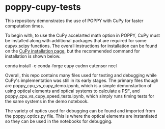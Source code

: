 # poppy-cupy-tests
This repository demonstrates the use of POPPY with CuPy for faster computation times. 

To begin with, to use the CuPy accelarted math option in POPPY, CuPy must be installed along with additional packages that are required for some cupyx.scipy functions. The overall instructions for installation can be found on the [CuPy installation page](https://docs.cupy.dev/en/stable/install.html), but the recommended command for installation is shown below.

conda install -c conda-forge cupy cudnn cutensor nccl

Overall, this repo contains many files used for testing and debugging while CuPy's implementation was still in its early stages. The primary files though are poppy_cpu_vs_cupy_demo.ipynb, which is a simple demonstartion of using optical elements and optical systems to calculate a PSF, and poppy_cpu_vs_cupy_speed_tests.ipynb, which simply runs timing tests for the same systems in the demo notebook. 

The variety of optics used for debugging can be found and imported from the poppy_optics.py file. This is where the optical elements are instantiated so they can be used in the notebooks for debugging. 


